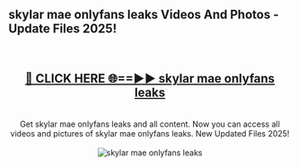 <h2>skylar mae onlyfans leaks Videos And Photos - Update Files 2025!</h2>
<br>
<div align="center">
<h2><a href="https://linkcuts.com/hfmhzwbr" rel="nofollow">🔴 CLICK HERE 🌐==►► skylar mae onlyfans leaks</a></h2>
<br>
Get skylar mae onlyfans leaks and all content. Now you can access all videos and pictures of skylar mae onlyfans leaks. New Updated Files 2025!
<br>
<br>
<a href="https://linkcuts.com/hfmhzwbr" rel="nofollow" data-target="animated-image.originalLink"><img src="https://i.ibb.co.com/WyWwxjT/player-gif2.gif" alt="skylar mae onlyfans leaks" style="max-width: 100%; display: inline-block;" data-target="animated-image.originalImage"></a>
</div>
<br>
